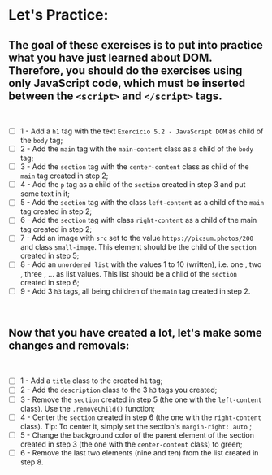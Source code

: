 # Let's Practice:

## The goal of these exercises is to put into practice what you have just learned about DOM. Therefore, you should do the exercises using only JavaScript code, which must be inserted between the `<script>` and `</script>` tags.

<br>

- [ ] 1 - Add a `h1` tag with the text `Exercício 5.2 - JavaScript DOM` as child of the `body` tag;
- [ ] 2 - Add the `main` tag with the `main-content` class as a child of the `body` tag;
- [ ] 3 - Add the `section` tag with the `center-content` class as child of the `main` tag created in step 2;
- [ ] 4 - Add the `p` tag as a child of the `section` created in step 3 and put some text in it;
- [ ] 5 - Add the `section` tag with the class `left-content` as a child of the `main` tag created in step 2;
- [ ] 6 - Add the `section` tag with class `right-content` as a child of the main tag created in step 2;
- [ ] 7 - Add an image with `src` set to the value `https://picsum.photos/200` and class `small-image`. This element should be the child of the `section` created in step 5;
- [ ] 8 - Add an `unordered list` with the values 1 to 10 (written), i.e. one , two , three , ... as list values. This list should be a child of the `section` created in step 6;
- [ ] 9 - Add 3 `h3` tags, all being children of the `main` tag created in step 2.

<br>

## Now that you have created a lot, let's make some changes and removals:

<br>

- [ ] 1 - Add a `title` class to the created `h1` tag;
- [ ] 2 - Add the `description` class to the 3 `h3` tags you created;
- [ ] 3 - Remove the `section` created in step 5 (the one with the `left-content` class). Use the `.removeChild()` function;
- [ ] 4 - Center the `section` created in step 6 (the one with the `right-content` class). Tip: To center it, simply set the section's `margin-right: auto` ;
- [ ] 5 - Change the background color of the parent element of the section created in step 3 (the one with the `center-content` class) to green;
- [ ] 6 - Remove the last two elements (nine and ten) from the list created in step 8.